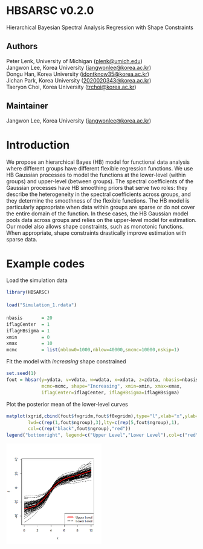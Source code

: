 # HBSARSC v0.2.0
Hierarchical Bayesian Spectral Analysis Regression with Shape Constraints
## Authors
Peter Lenk, University of Michigan (plenk@umich.edu)<br/>
Jangwon Lee, Korea University (jangwonlee@korea.ac.kr) <br/>
Dongu Han, Korea University (idontknow35@korea.ac.kr) <br/>
Jichan Park, Korea University (2020020343@korea.ac.kr) <br/>
Taeryon Choi, Korea University  (trchoi@korea.ac.kr)
## Maintainer
Jangwon Lee, Korea University (jangwonlee@korea.ac.kr)
# Introduction
We propose an hierarchical Bayes (HB) model for functional data analysis where different groups have different flexible regression functions. We use HB Gaussian processes to model the functions at the lower-level (within groups) and upper-level (between groups). The spectral coefficients of the Gaussian processes have HB smoothing priors that serve two roles: they describe the heterogeneity in the spectral coefficients across groups, and they determine the smoothness of the flexible functions. The HB model is particularly appropriate when data within groups are sparse or do not cover the entire domain of the function. In these cases, the HB Gaussian model pools data across groups and relies on the upper-level model for estimation. Our model also allows shape constraints, such as monotonic functions. When appropriate, shape constraints drastically improve estimation with sparse data. 
# Example codes
Load the simulation data
```r
library(HBSARSC)

load("Simulation_1.rdata")

nbasis       = 20
iflagCenter  = 1
iflagHBsigma = 1
xmin         = 0
xmax         = 10
mcmc         = list(nblow0=1000,nblow=40000,smcmc=10000,nskip=1)

```
Fit the model with *increasing* shape constrained
```r
set.seed(1)
fout = hbsar(y=ydata, v=vdata, w=wdata, x=xdata, z=zdata, nbasis=nbasis, id_group=id_group, nint=500, 
             mcmc=mcmc, shape="Increasing", xmin=xmin, xmax=xmax,
             iflagCenter=iflagCenter, iflagHBsigma=iflagHBsigma)
```
Plot the posterior mean of the lower-level curves
```r
matplot(xgrid,cbind(fout$fxgridm,fout$f0xgridm),type="l",xlab="x",ylab="f",
        lwd=c(rep(1,fout$ngroup),3),lty=c(rep(5,fout$ngroup),1),
        col=c(rep("black",fout$ngroup),"red"))
legend("bottomright", legend=c("Upper Level","Lower Level"),col=c("red","black"),lty=c(1,5),lwd=c(4,2))
```
<img src="figure1.png" width="50%">
